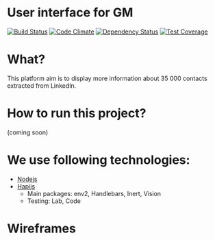 # User interface for GM

[![Build Status](https://travis-ci.org/FAC-GM/app.svg?branch=master)](https://travis-ci.org/FAC-GM/app)
[![Code Climate](https://codeclimate.com/github/FAC-GM/app/badges/gpa.svg)](https://codeclimate.com/github/FAC-GM/app)
[![Dependency Status](https://david-dm.org/FAC-GM/app.svg)](https://david-dm.org/FAC-GM/app)
[![Test Coverage](https://codeclimate.com/github/FAC-GM/app/badges/coverage.svg)](https://codeclimate.com/github/FAC-GM/app/coverage)

# What?

This platform aim is to display more information about 35 000 contacts extracted from LinkedIn.

# How to run this project? 

(coming soon)


# We use following technologies: 

* [Nodejs](https://nodejs.org/en/)
* [Hapijs](http://hapijs.com/)
  * Main packages: env2, Handlebars, Inert, Vision
  * Testing: Lab, Code

# Wireframes


